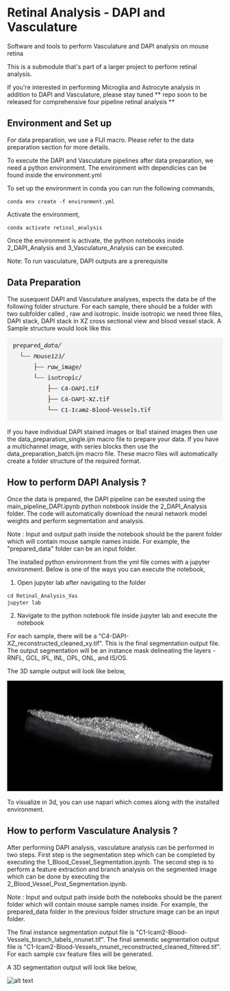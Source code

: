 # Retinal Analysis -  DAPI and Vasculature
Software and tools to perform Vasculature and DAPI analysis on mouse retina

This is a submodule that's part of a larger project to perform retinal analysis.

If you're interested in performing Microglia and Astrocyte analysis in addition to DAPI and Vasculature, please stay tuned
** repo soon to be released for comprehensive four pipeline retinal analysis **


## Environment and Set up

For data preparation, we use a FIJI macro. Please refer to the data preparation section for more details.

To execute the DAPI and Vasculature pipelines after data preparation, we need a python environment. The environment with dependicies can be found inside the environment.yml 

To set up the environment in conda you can run the following commands,

```
conda env create -f environment.yml
```

Activate the environment,
```
conda activate retinal_analysis
```
Once the environment is activate, the python notebooks inside 2_DAPI_Analysis and 3_Vasculature_Analysis can be executed. 

Note: To run vasculature, DAPI outputs are a prerequisite


## Data Preparation

The susequent DAPI and Vasculature analyses, expects the data be of the following folder structure. For each sample, there should be a folder with two subfolder called , raw and isotropic. Inside isotropic we need three files, DAPI stack, DAPI stack in XZ cross sectional view and blood vessel stack. A Sample structure would look like this 


![alt text](sample_output/image.png)


If you have individual DAPI stained images or Iba1 stained images then use the  data_preparation_single.ijm macro file to prepare your data. If you have a multichannel image, with series blocks then use the data_preparation_batch.ijm macro file. These macro files will automatically create a folder structure of the required format.


## How to perform DAPI Analysis ?

Once the data is prepared, the DAPI pipeline can be exeuted using the main_pipeline_DAPI.ipynb python notebook inside the 2_DAPI_Analysis folder. The code will automatically download the neural network model weights and perform segmentation and analysis. 

Note : Input and output path inside the notebook should be the parent folder which will contain mouse sample names inside. For example, the "prepared_data" folder can be an input folder.

The installed python environment from the yml file comes with a jupyter environment. Below is one of the ways you can execute the notebook,

1. Open jupyter lab after navigating to the folder

```
cd Retinal_Analysis_Vas
jupyter lab
```

2. Navigate to the python notebook file inside jupyter lab and execute the notebook

For each sample, there will be a "C4-DAPI-XZ_reconstructed_cleaned_xy.tif". This is the final segmentation output file. The output segmentation will be an instance mask delineating the layers - RNFL, GCL, IPL, INL, OPL, ONL, and IS/OS.  

The 3D sample output will look like below,

![alt text](sample_output/sickle_DAPI_layers.gif)





To visualize in 3d, you can use napari which comes along with the installed environment.

## How to perform Vasculature Analysis ?

After performing DAPI analysis, vasculature analysis can be performed in two steps. First step is the segmentation step which can be completed by executing the 1_Blood_Cessel_Segmentation.ipynb.  The second step is to perform a feature extraction and branch analysis on the segmented image which can be done by executing the 2_Blood_Vessel_Post_Segmentation.ipynb.

Note : Input and output path inside both the notebooks should be the parent folder which will contain mouse sample names inside. For example, the prepared_data folder in the previous folder structure image can be an input folder.

The final instance segmentation output file is "C1-Icam2-Blood-Vessels_branch_labels_nnunet.tif". The final sementic segmentation output file is "C1-Icam2-Blood-Vessels_nnunet_reconstructed_cleaned_filtered.tif". For each sample csv feature files will be generated. 

A 3D segmentation output will look like below,

![alt text](sample_output/sickle_bv.gif)

